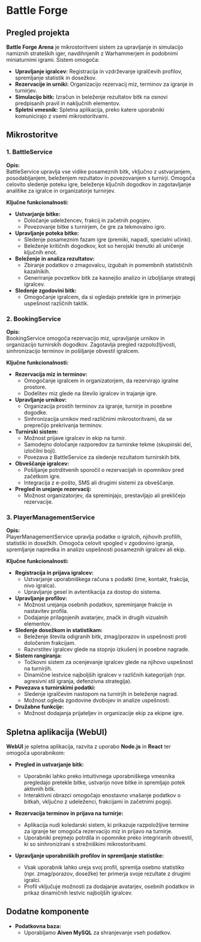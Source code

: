# Battle Forge

## Pregled projekta

**Battle Forge Arena** je mikrostoritveni sistem za upravljanje in simulacijo namiznih strateških iger, navdihnjenih z Warhammerjem in podobnimi miniaturnimi igrami. Sistem omogoča:

- **Upravljanje igralcev:** Registracija in vzdrževanje igralčevih profilov, spremljanje statistik in dosežkov.
- **Rezervacije in urniki:** Organizacijo rezervacij miz, terminov za igranje in turnirjev.
- **Simulacijo bitk:** Izračun in beleženje rezultatov bitk na osnovi predpisanih pravil in naključnih elementov.
- **Spletni vmesnik:** Spletna aplikacija, preko katere uporabniki komunicirajo z vsemi mikrostoritvami.

## Mikrostoritve

### 1. **BattleService**  
**Opis:**  
BattleService upravlja vse vidike posameznih bitk, vključno z ustvarjanjem, posodabljanjem, beleženjem rezultatov in povezovanjem s turnirji. Omogoča celovito sledenje poteku igre, beleženje ključnih dogodkov in zagotavljanje analitike za igralce in organizatorje turnirjev.

**Ključne funkcionalnosti:**
- **Ustvarjanje bitke:**  
  - Določanje udeležencev, frakcij in začetnih pogojev.  
  - Povezovanje bitke s turnirjem, če gre za tekmovalno igro.
- **Upravljanje poteka bitke:**  
  - Sledenje posameznim fazam igre (premiki, napadi, specialni učinki).  
  - Beleženje kritičnih dogodkov, kot so herojski trenutki ali uničenje ključnih enot.
- **Beleženje in analiza rezultatov:**  
  - Zbiranje podatkov o zmagovalcu, izgubah in pomembnih statističnih kazalnikih.  
  - Generiranje povzetkov bitk za kasnejšo analizo in izboljšanje strategij igralcev.
- **Sledenje zgodovini bitk:**  
  - Omogočanje igralcem, da si ogledajo pretekle igre in primerjajo uspešnost različnih taktik.

### 2. **BookingService**  
**Opis:**  
BookingService omogoča rezervacijo miz, upravljanje urnikov in organizacijo turnirskih dogodkov. Zagotavlja pregled razpoložljivosti, sinhronizacijo terminov in pošiljanje obvestil igralcem.

**Ključne funkcionalnosti:**
- **Rezervacija miz in terminov:**  
  - Omogočanje igralcem in organizatorjem, da rezervirajo igralne prostore.  
  - Dodelitev miz glede na število igralcev in trajanje igre.
- **Upravljanje urnikov:**  
  - Organizacija prostih terminov za igranje, turnirje in posebne dogodke.  
  - Sinhronizacija urnikov med različnimi mikrostoritvami, da se preprečijo prekrivanja terminov.
- **Turnirski sistem:**  
  - Možnost prijave igralcev in ekip na turnir.  
  - Samodejno določanje razporedov za turnirske tekme (skupinski del, izločilni boji).  
  - Povezava z BattleService za sledenje rezultatom turnirskih bitk.
- **Obveščanje igralcev:**  
  - Pošiljanje potrditvenih sporočil o rezervacijah in opomnikov pred začetkom igre.  
  - Integracija z e-pošto, SMS ali drugimi sistemi za obveščanje.
- **Pregled in urejanje rezervacij:**  
  - Možnost organizatorjev, da spreminjajo, prestavljajo ali prekličejo rezervacije.

### 3. **PlayerManagementService**  
**Opis:**  
PlayerManagementService upravlja podatke o igralcih, njihovih profilih, statistiki in dosežkih. Omogoča celovit vpogled v zgodovino igranja, spremljanje napredka in analizo uspešnosti posameznih igralcev ali ekip.

**Ključne funkcionalnosti:**
- **Registracija in prijava igralcev:**  
  - Ustvarjanje uporabniškega računa s podatki (ime, kontakt, frakcija, nivo igralca).  
  - Upravljanje gesel in avtentikacija za dostop do sistema.
- **Upravljanje profilov:**  
  - Možnost urejanja osebnih podatkov, spreminjanje frakcije in nastavitev profila.  
  - Dodajanje prilagojenih avatarjev, značk in drugih vizualnih elementov.
- **Sledenje dosežkom in statistikam:**  
  - Beleženje števila odigranih bitk, zmag/porazov in uspešnosti proti določenim frakcijam.  
  - Razvrstitev igralcev glede na stopnjo izkušenj in posebne nagrade.
- **Sistem rangiranja:**  
  - Točkovni sistem za ocenjevanje igralcev glede na njihovo uspešnost na turnirjih.  
  - Dinamične lestvice najboljših igralcev v različnih kategorijah (npr. agresivni stil igranja, defenzivna strategija).
- **Povezava s turnirskimi podatki:**  
  - Sledenje igralčevim nastopom na turnirjih in beleženje nagrad.  
  - Možnost ogleda zgodovine dvobojev in analize uspešnosti.
- **Družabne funkcije:**  
  - Možnost dodajanja prijateljev in organizacije ekip za ekipne igre.  

## Spletna aplikacija (WebUI)

**WebUI** je spletna aplikacija, razvita z uporabo **Node.js** in **React** ter omogoča uporabnikom:

- **Pregled in ustvarjanje bitk:**  
  - Uporabniki lahko preko intuitivnega uporabniškega vmesnika pregledajo pretekle bitke, ustvarijo nove bitke in spremljajo potek aktivnih bitk.
  - Interaktivni obrazci omogočajo enostavno vnašanje podatkov o bitkah, vključno z udeleženci, frakcijami in začetnimi pogoji.

- **Rezervacija terminov in prijava na turnirje:**  
  - Aplikacija nudi koledarski sistem, ki prikazuje razpoložljive termine za igranje ter omogoča rezervacijo miz in prijavo na turnirje.
  - Uporabniki prejmejo potrdila in opomnike preko integriranih obvestil, ki so sinhronizirani s strežniškimi mikrostoritvami.

- **Upravljanje uporabniških profilov in spremljanje statistike:**  
  - Vsak uporabnik lahko ureja svoj profil, spremlja osebno statistiko (npr. zmag/porazov, dosežke) ter primerja svoje rezultate z drugimi igralci.
  - Profil vključuje možnosti za dodajanje avatarjev, osebnih podatkov in prikaz dinamičnih lestvic najboljših igralcev.

## Dodatne komponente

- **Podatkovna baza:**  
  - Uporabljamo **Aiven MySQL** za shranjevanje vseh podatkov.